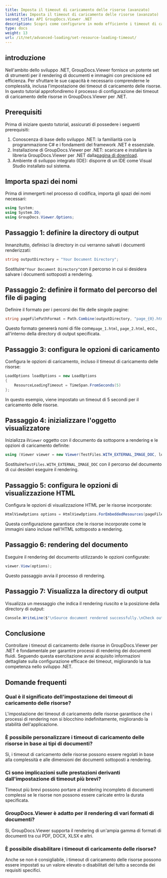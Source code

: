 ```yaml
---
title: Imposta il timeout di caricamento delle risorse (avanzato)
linktitle: Imposta il timeout di caricamento delle risorse (avanzato)
second_title: API GroupDocs.Viewer .NET
description: Scopri come configurare in modo efficiente i timeout di caricamento delle risorse in GroupDocs.Viewer per .NET. Rendering di documenti master con precisione e stabilità.
type: docs
weight: 13
url: /it/net/advanced-loading/set-resource-loading-timeout/
---
```

## introduzione
Nell'ambito dello sviluppo .NET, GroupDocs.Viewer fornisce un potente set di strumenti per il rendering di documenti e immagini con precisione ed efficienza. Per sfruttare le sue capacità è necessario comprenderne le complessità, inclusa l'impostazione dei timeout di caricamento delle risorse. In questo tutorial approfondiremo il processo di configurazione dei timeout di caricamento delle risorse in GroupDocs.Viewer per .NET.
## Prerequisiti
Prima di iniziare questo tutorial, assicurati di possedere i seguenti prerequisiti:
1. Conoscenza di base dello sviluppo .NET: la familiarità con la programmazione C# e i fondamenti del framework .NET è essenziale.
2.  Installazione di GroupDocs.Viewer per .NET: scaricare e installare la libreria GroupDocs.Viewer per .NET dalla[pagina di download](https://releases.groupdocs.com/viewer/net/).
3. Ambiente di sviluppo integrato (IDE): disporre di un IDE come Visual Studio installato sul sistema.

## Importa spazi dei nomi
Prima di immergerti nel processo di codifica, importa gli spazi dei nomi necessari:
```csharp
using System;
using System.IO;
using GroupDocs.Viewer.Options;
```

## Passaggio 1: definire la directory di output
Innanzitutto, definisci la directory in cui verranno salvati i documenti renderizzati:
```csharp
string outputDirectory = "Your Document Directory";
```
 Sostituire`"Your Document Directory"`con il percorso in cui si desidera salvare i documenti sottoposti a rendering.
## Passaggio 2: definire il formato del percorso del file di paging
Definire il formato per i percorsi dei file delle singole pagine:
```csharp
string pageFilePathFormat = Path.Combine(outputDirectory, "page_{0}.html");
```
 Questo formato genererà nomi di file come`page_1.html`, `page_2.html`, ecc., all'interno della directory di output specificata.
## Passaggio 3: configura le opzioni di caricamento
Configura le opzioni di caricamento, incluso il timeout di caricamento delle risorse:
```csharp
LoadOptions loadOptions = new LoadOptions
{
    ResourceLoadingTimeout = TimeSpan.FromSeconds(5)
};
```
In questo esempio, viene impostato un timeout di 5 secondi per il caricamento delle risorse.
## Passaggio 4: inizializzare l'oggetto visualizzatore
 Inizializza il`Viewer` oggetto con il documento da sottoporre a rendering e le opzioni di caricamento definite:
```csharp
using (Viewer viewer = new Viewer(TestFiles.WITH_EXTERNAL_IMAGE_DOC, loadOptions))
```
 Sostituire`TestFiles.WITH_EXTERNAL_IMAGE_DOC` con il percorso del documento di cui desideri eseguire il rendering.
## Passaggio 5: configura le opzioni di visualizzazione HTML
Configura le opzioni di visualizzazione HTML per le risorse incorporate:
```csharp
HtmlViewOptions options = HtmlViewOptions.ForEmbeddedResources(pageFilePathFormat);
```
Questa configurazione garantisce che le risorse incorporate come le immagini siano incluse nell'HTML sottoposto a rendering.
## Passaggio 6: rendering del documento
Eseguire il rendering del documento utilizzando le opzioni configurate:
```csharp
viewer.View(options);
```
Questo passaggio avvia il processo di rendering.
## Passaggio 7: Visualizza la directory di output
Visualizza un messaggio che indica il rendering riuscito e la posizione della directory di output:
```csharp
Console.WriteLine($"\nSource document rendered successfully.\nCheck output in {outputDirectory}.");
```

## Conclusione
Controllare i timeout di caricamento delle risorse in GroupDocs.Viewer per .NET è fondamentale per garantire processi di rendering dei documenti fluidi. Seguendo questa esercitazione avrai acquisito informazioni dettagliate sulla configurazione efficace dei timeout, migliorando la tua competenza nello sviluppo .NET.
## Domande frequenti
### Qual è il significato dell'impostazione dei timeout di caricamento delle risorse?
L'impostazione dei timeout di caricamento delle risorse garantisce che i processi di rendering non si blocchino indefinitamente, migliorando la stabilità dell'applicazione.
### È possibile personalizzare i timeout di caricamento delle risorse in base ai tipi di documenti?
Sì, i timeout di caricamento delle risorse possono essere regolati in base alla complessità e alle dimensioni dei documenti sottoposti a rendering.
### Ci sono implicazioni sulle prestazioni derivanti dall'impostazione di timeout più brevi?
Timeout più brevi possono portare al rendering incompleto di documenti complessi se le risorse non possono essere caricate entro la durata specificata.
### GroupDocs.Viewer è adatto per il rendering di vari formati di documenti?
Sì, GroupDocs.Viewer supporta il rendering di un'ampia gamma di formati di documenti tra cui PDF, DOCX, XLSX e altri.
### È possibile disabilitare i timeout di caricamento delle risorse?
Anche se non è consigliabile, i timeout di caricamento delle risorse possono essere impostati su un valore elevato o disabilitati del tutto a seconda dei requisiti specifici.
